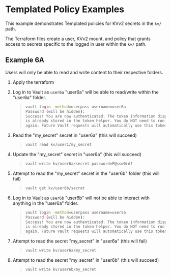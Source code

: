 # Templated Policy Examples

This example demonstrates Templated policies for KVv2 secrets in the `kv/` path.

The Terraform files create a user, KVv2 mount, and policy that grants access to secrets specific to the logged in user within the `kv/` path.

## Example 6A

Users will only be able to read and write content to their respective folders.

1. Apply the terraform
2. Log in to Vault as `user6a`
    "user6a" will be able to read/write within the "user6a" folder.
    >
    > ```bash
    > vault login -method=userpass username=user6a
    > Password (will be hidden):
    > Success! You are now authenticated. The token information displayed below
    > is already stored in the token helper. You do NOT need to run "vault login"
    > again. Future Vault requests will automatically use this token.
    > ```

3. Read the "my_secret" secret in "user6a" (this will succeed)
    >
    > ```bash
    > vault read kv/user1/my_secret
    > ```

4. Update the "my_secret" secret in "user6a" (this will succeed)
    >
    > ```bash
    > vault write kv/user6a/secret password=P@ssw0rd!
    > ```

5. Attempt to read the "my_secret" secret in the "user6b" folder (this will fail)
    >
    > ```bash
    > vault get kv/user6b/secret
    > ```

6. Log in to Vault as `user6b`
    "user6b" will not be able to interact with anything in the "user6a" folder.
    >
    > ```bash
    > vault login -method=userpass username=user5b
    > Password (will be hidden):
    > Success! You are now authenticated. The token information displayed below
    > is already stored in the token helper. You do NOT need to run "vault login"
    > again. Future Vault requests will automatically use this token.
    > ```

7. Attempt to read the secret "my_secret" in "user6a" (this will fail)
    >
    > ```bash
    > vault write kv/user6a/my_secret
    > ```

8. Attempt to read the secret "my_secret" in "user6b" (this will succeed)
    >
    > ```bash
    > vault write kv/user6b/my_secret
    > ```
